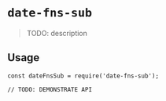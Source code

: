 # `date-fns-sub`

> TODO: description

## Usage

```
const dateFnsSub = require('date-fns-sub');

// TODO: DEMONSTRATE API
```
